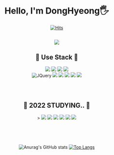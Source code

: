 <div align="center">

# Hello, I'm DongHyeong🖐

[![Hits](https://hits.seeyoufarm.com/api/count/incr/badge.svg?url=https%3A%2F%2Fgithub.com%2Fleedhhhhh&count_bg=%2379C83D&title_bg=%23555555&icon=&icon_color=%23E7E7E7&title=hits&edge_flat=false)](https://github.com/leedhhhhh)

<br />
<img src="https://user-images.githubusercontent.com/86703459/184604923-ebcd1318-4d72-4546-a4c1-e65ec57fe061.gif" />
<br />

## 🔧 Use Stack 🔧

<div>
<img src="https://img.shields.io/badge/HTML-E34F26?style=flat-square&logo=HTML5&logoColor=white"/>
<img src="https://img.shields.io/badge/CSS3-F68212?style=flat-square&logo=CSS3&logoColor=white"/>
<img src="https://img.shields.io/badge/JavaScript-F7DF1E?style=flat-square&logo=JavaScript&logoColor=white"/>
<img src="https://img.shields.io/badge/TypeScript-3178C6?style=flat-square&logo=TypeScript&logoColor=white"/><br />
<img alt="JQuery" src ="https://img.shields.io/badge/JQuery-0769AD.svg?&style=flat-square&logo=JQuery&logoColor=white"/>
<img src="https://img.shields.io/badge/Oracle-F80000?style=flat-square&logo=Oracle&logoColor=white"/>
<img src="https://img.shields.io/badge/React-61DAFB?style=flat-square&logo=React&logoColor=white"/>
<img src="https://img.shields.io/badge/Redux-764ABC?style=flat-square&logo=Redux&logoColor=white"/>
<img src="https://img.shields.io/badge/ReactHook-EC5990?style=flat-square&logo=React&logoColor=white"/>
<img src="https://img.shields.io/badge/GITHUB-181717?style=flat-square&logo=GITHUB&logoColor=white"/>
</div>

<br /><br />

## 🔧 2022 STUDYING.. 🔧

<div>>
<img src="https://img.shields.io/badge/JavaScript-F7DF1E?style=flat-square&logo=JavaScript&logoColor=white"/>
<img src="https://img.shields.io/badge/TypeScript-3178C6?style=flat-square&logo=TypeScript&logoColor=white"/>
<img src="https://img.shields.io/badge/NodeJs-339933?style=flat-square&logo=Node.js&logoColor=white"/>
<img src="https://img.shields.io/badge/React-61DAFB?style=flat-square&logo=React&logoColor=white"/>
<img src="https://img.shields.io/badge/Redux-764ABC?style=flat-square&logo=Redux&logoColor=white"/>
<img src="https://img.shields.io/badge/ReactHook-EC5990?style=flat-square&logo=React&logoColor=white"/>
</div>


<br /><br /><br />

![Anurag's GitHub stats](https://github-readme-stats.vercel.app/api?username=leedhhhhh&show_icons=true&theme=dracula)
[![Top Langs](https://github-readme-stats.vercel.app/api/top-langs/?username=leedhhhhh&layout=compact)](https://github.com/leedhhhhh/github-readme-stats)


</div>
